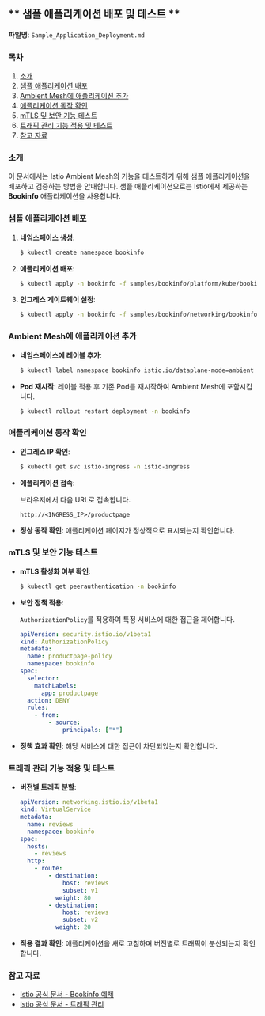 ## ** 샘플 애플리케이션 배포 및 테스트 **

**파일명**: `Sample_Application_Deployment.md`

### **목차**

1. [소개](#소개)
2. [샘플 애플리케이션 배포](#샘플-애플리케이션-배포)
3. [Ambient Mesh에 애플리케이션 추가](#ambient-mesh에-애플리케이션-추가)
4. [애플리케이션 동작 확인](#애플리케이션-동작-확인)
5. [mTLS 및 보안 기능 테스트](#mtls-및-보안-기능-테스트)
6. [트래픽 관리 기능 적용 및 테스트](#트래픽-관리-기능-적용-및-테스트)
7. [참고 자료](#참고-자료)

### **소개**

이 문서에서는 Istio Ambient Mesh의 기능을 테스트하기 위해 샘플 애플리케이션을 배포하고 검증하는 방법을 안내합니다. 샘플 애플리케이션으로는 Istio에서 제공하는 **Bookinfo** 애플리케이션을 사용합니다.

### **샘플 애플리케이션 배포**

1. **네임스페이스 생성**:

   ```bash
   $ kubectl create namespace bookinfo
   ```

2. **애플리케이션 배포**:

   ```bash
   $ kubectl apply -n bookinfo -f samples/bookinfo/platform/kube/bookinfo.yaml
   ```

3. **인그레스 게이트웨이 설정**:

   ```bash
   $ kubectl apply -n bookinfo -f samples/bookinfo/networking/bookinfo-gateway.yaml
   ```

### **Ambient Mesh에 애플리케이션 추가**

- **네임스페이스에 레이블 추가**:

  ```bash
  $ kubectl label namespace bookinfo istio.io/dataplane-mode=ambient
  ```

- **Pod 재시작**: 레이블 적용 후 기존 Pod를 재시작하여 Ambient Mesh에 포함시킵니다.

  ```bash
  $ kubectl rollout restart deployment -n bookinfo
  ```

### **애플리케이션 동작 확인**

- **인그레스 IP 확인**:

  ```bash
  $ kubectl get svc istio-ingress -n istio-ingress
  ```

- **애플리케이션 접속**:

  브라우저에서 다음 URL로 접속합니다.

  ```
  http://<INGRESS_IP>/productpage
  ```

- **정상 동작 확인**: 애플리케이션 페이지가 정상적으로 표시되는지 확인합니다.

### **mTLS 및 보안 기능 테스트**

- **mTLS 활성화 여부 확인**:

  ```bash
  $ kubectl get peerauthentication -n bookinfo
  ```

- **보안 정책 적용**:

  `AuthorizationPolicy`를 적용하여 특정 서비스에 대한 접근을 제어합니다.

  ```yaml
  apiVersion: security.istio.io/v1beta1
  kind: AuthorizationPolicy
  metadata:
    name: productpage-policy
    namespace: bookinfo
  spec:
    selector:
      matchLabels:
        app: productpage
    action: DENY
    rules:
      - from:
          - source:
              principals: ["*"]
  ```

- **정책 효과 확인**: 해당 서비스에 대한 접근이 차단되었는지 확인합니다.

### **트래픽 관리 기능 적용 및 테스트**

- **버전별 트래픽 분할**:

  ```yaml
  apiVersion: networking.istio.io/v1beta1
  kind: VirtualService
  metadata:
    name: reviews
    namespace: bookinfo
  spec:
    hosts:
      - reviews
    http:
      - route:
          - destination:
              host: reviews
              subset: v1
            weight: 80
          - destination:
              host: reviews
              subset: v2
            weight: 20
  ```

- **적용 결과 확인**: 애플리케이션을 새로 고침하며 버전별로 트래픽이 분산되는지 확인합니다.

### **참고 자료**

- [Istio 공식 문서 - Bookinfo 예제](https://istio.io/latest/docs/examples/bookinfo/)
- [Istio 공식 문서 - 트래픽 관리](https://istio.io/latest/docs/tasks/traffic-management/)

